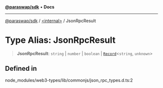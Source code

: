 [**@paraswap/sdk**](../../README.md) • **Docs**

***

[@paraswap/sdk](../../globals.md) / [\<internal\>](../README.md) / JsonRpcResult

# Type Alias: JsonRpcResult

> **JsonRpcResult**: `string` \| `number` \| `boolean` \| [`Record`](Record.md)\<`string`, `unknown`\>

## Defined in

node\_modules/web3-types/lib/commonjs/json\_rpc\_types.d.ts:2
